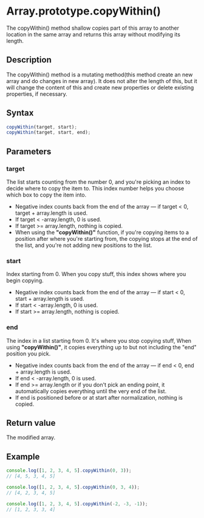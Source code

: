 # Array.prototype.copyWithin()

The copyWithin() method shallow copies part of this array to another location in the same array and returns this array without modifying its length.

## Description

The copyWithin() method is a mutating method(this method create an new array and do changes in new array). It does not alter the length of this, but it will change the content of this and create new properties or delete existing properties, if necessary.

## Syntax

```js
copyWithin(target, start);
copyWithin(target, start, end);
```

## Parameters

### target

 The list  starts counting from the  number 0, and you're picking an index to decide where to copy the item to. This index number helps you choose which box to copy the item into.

- Negative index counts back from the end of the array — if target < 0, target + array.length is used.
- If target < -array.length, 0 is used.
- If target >= array.length, nothing is copied.
- When using the **"copyWithin()"** function, if you're copying items to a position after where you're starting from, the copying stops at the end of the list, and you're not adding new positions to the list.

### start

 Index starting from 0. When you copy stuff, this index shows where you begin copying.

- Negative index counts back from the end of the array — if start < 0, start + array.length is used.
- If start < -array.length, 0 is used.
- If start >= array.length, nothing is copied.

### end

The index in a list starting from 0. It's where you stop copying stuff, When using **"copyWithin()"**, it copies everything up to but not including the "end" position you pick.

- Negative index counts back from the end of the array — if end < 0, end + array.length is used.
- If end < -array.length, 0 is used.
- If end >= array.length or if you don't pick an ending point, it automatically copies everything until the very end of the list.
- If end is positioned before or at start after normalization, nothing is copied.

## Return value

The modified array.

## Example

```js
console.log([1, 2, 3, 4, 5].copyWithin(0, 3));
// [4, 5, 3, 4, 5]

console.log([1, 2, 3, 4, 5].copyWithin(0, 3, 4));
// [4, 2, 3, 4, 5]

console.log([1, 2, 3, 4, 5].copyWithin(-2, -3, -1));
// [1, 2, 3, 3, 4]
```

